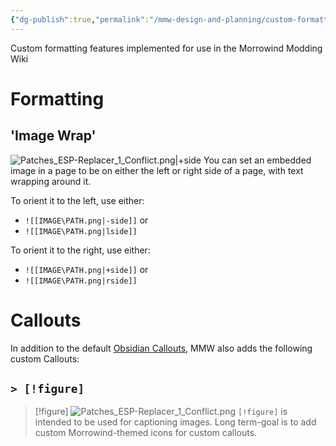```yaml
---
{"dg-publish":true,"permalink":"/mmw-design-and-planning/custom-formatting-features/","tags":["MMW-Development"]}
---
```


Custom formatting features implemented for use in the Morrowind Modding Wiki

# Formatting
## 'Image Wrap'
![Patches_ESP-Replacer_1_Conflict.png|+side](/img/user/Assets/Guides/Patches/Tutorial%20-%20Create%20an%20ESP%20Replacer%20Patch/Patches_ESP-Replacer_1_Conflict.png)
You can set an embedded image in a page to be on either the left or right side of a page, with text wrapping around it.

To orient it to the left, use either:
- `![[IMAGE\PATH.png|-side]]` or
- `![[IMAGE\PATH.png|lside]]`

To orient it to the right, use either:
- `![[IMAGE\PATH.png|+side]]` or
- `![[IMAGE\PATH.png|rside]]`

# Callouts
In addition to the default [Obsidian Callouts](https://help.obsidian.md/Editing+and+formatting/Callouts), MMW also adds the following custom Callouts:

## `> [!figure]`
> [!figure]
> ![Patches_ESP-Replacer_1_Conflict.png](/img/user/Assets/Guides/Patches/Tutorial%20-%20Create%20an%20ESP%20Replacer%20Patch/Patches_ESP-Replacer_1_Conflict.png)
> `[!figure]` is intended to be used for captioning images. Long term-goal is to add custom Morrowind-themed icons for custom callouts.